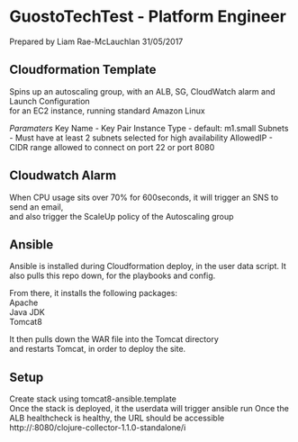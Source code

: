 # GuostoTechTest - Platform Engineer

Prepared by Liam Rae-McLauchlan 31/05/2017

## Cloudformation Template

Spins up an autoscaling group, with an ALB, SG, CloudWatch alarm and Launch Configuration  
for an EC2 instance, running standard Amazon Linux

*Paramaters*
Key Name - Key Pair
Instance Type - default: m1.small
Subnets - Must have at least 2 subnets selected for high availability
AllowedIP - CIDR range allowed to connect on port 22 or port 8080

## Cloudwatch Alarm 

When CPU usage sits over 70% for 600seconds, it will trigger an SNS to send an email,   
and also trigger the ScaleUp policy of the Autoscaling group

## Ansible

Ansible is installed during Cloudformation deploy, in the user data script.
It also pulls this repo down, for the playbooks and config.

From there, it installs the following packages:  
Apache  
Java JDK  
Tomcat8  

It then pulls down the WAR file into the Tomcat directory  
and restarts Tomcat, in order to deploy the site.


## Setup
Create stack using tomcat8-ansible.template  
Once the stack is deployed, it the userdata will trigger ansible run
Once the ALB healthcheck is healthy, the URL should be accessible  
http://<endpoint>:8080/clojure-collector-1.1.0-standalone/i
